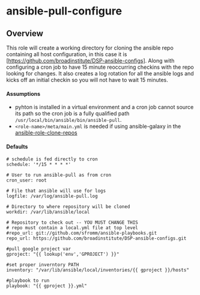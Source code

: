 # ansible-pull-configure

## Overview
This role will create a working directory for cloning the ansible repo containing all host configuration, in this case it is [https://github.com/broadinstitute/DSP-ansible-configs]. Along with configuring a cron job to have 15 minute reoccurring checkins with the repo looking for changes. It also creates a log rotation for all the ansible logs and kicks off an initial checkin so you will not have to wait 15 minutes.

#### Assumptions
- pyhton is installed in a virtual environment and a cron job cannot source its path so the cron job is a fully qualified path `/usr/local/bin/ansible/bin/ansible-pull`.
- `<role-name>/meta/main.yml` is needed if using ansible-galaxy in the [ansible-role-clone-repos](https://github.com/broadinstitute/DSP-ansible-configs/tree/master/roles/ansible-role-clone-repos)

#### Defaults
```
# schedule is fed directly to cron
schedule: '*/15 * * * *'

# User to run ansible-pull as from cron
cron_user: root

# File that ansible will use for logs
logfile: /var/log/ansible-pull.log

# Directory to where repository will be cloned
workdir: /var/lib/ansible/local

# Repository to check out -- YOU MUST CHANGE THIS
# repo must contain a local.yml file at top level
#repo_url: git://github.com/sfromm/ansible-playbooks.git
repo_url: https://github.com/broadinstitute/DSP-ansible-configs.git

#pull google project var
gproject: "{{ lookup('env','GPROJECT') }}"

#set proper inverntory PATH
inventory: "/var/lib/ansible/local/inventories/{{ gproject }}/hosts"

#playbook to run
playbook: "{{ gproject }}.yml"
```
